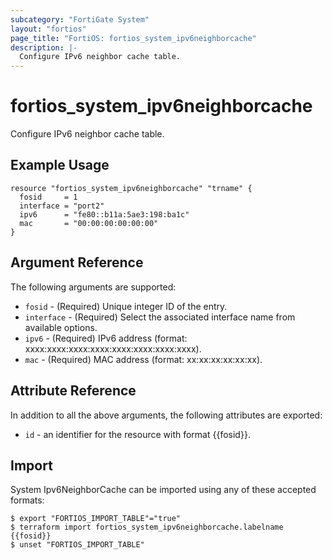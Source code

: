 ```yaml
---
subcategory: "FortiGate System"
layout: "fortios"
page_title: "FortiOS: fortios_system_ipv6neighborcache"
description: |-
  Configure IPv6 neighbor cache table.
---
```


# fortios_system_ipv6neighborcache
Configure IPv6 neighbor cache table.

## Example Usage

```hcl
resource "fortios_system_ipv6neighborcache" "trname" {
  fosid     = 1
  interface = "port2"
  ipv6      = "fe80::b11a:5ae3:198:ba1c"
  mac       = "00:00:00:00:00:00"
}
```

## Argument Reference


The following arguments are supported:

* `fosid` - (Required) Unique integer ID of the entry.
* `interface` - (Required) Select the associated interface name from available options.
* `ipv6` - (Required) IPv6 address (format: xxxx:xxxx:xxxx:xxxx:xxxx:xxxx:xxxx:xxxx).
* `mac` - (Required) MAC address (format: xx:xx:xx:xx:xx:xx).


## Attribute Reference

In addition to all the above arguments, the following attributes are exported:
* `id` - an identifier for the resource with format {{fosid}}.

## Import

System Ipv6NeighborCache can be imported using any of these accepted formats:
```
$ export "FORTIOS_IMPORT_TABLE"="true"
$ terraform import fortios_system_ipv6neighborcache.labelname {{fosid}}
$ unset "FORTIOS_IMPORT_TABLE"
```
